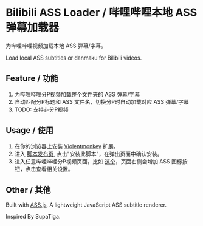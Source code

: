# Bilibili ASS Loader / 哔哩哔哩本地 ASS 弹幕加载器

为哔哩哔哩视频加载本地 ASS 弹幕/字幕。

Load local ASS subtitles or danmaku for Bilibili videos.

## Feature / 功能
1. 为哔哩哔哩分P视频加载整个文件夹的 ASS 弹幕/字幕
2. 自动匹配分P标题和 ASS 文件名，切换分P时自动加载对应 ASS 弹幕/字幕
3. TODO: 支持非分P视频

## Usage / 使用

1. 在你的浏览器上安装 [Violentmonkey](https://violentmonkey.github.io/) 扩展。
2. 进入 [脚本发布页](https://greasyfork.org/zh-CN/scripts/xxx?locale_override=1), 点击"安装此脚本"，在弹出页面中确认安装。
3. 进入任意哔哩哔哩分P视频页面，比如 [这个](https://www.bilibili.com/video/BV1JWD6YLExY)，页面右侧会增加 ASS 图标按钮，点击查看相关设置。

## Other / 其他

Built with [ASS.js](https://github.com/weizhenye/ASS), A lightweight JavaScript ASS subtitle renderer.

Inspired By SupaTiga.

